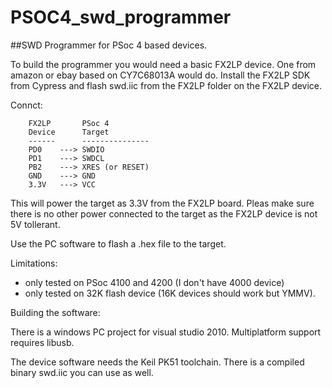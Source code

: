 PSOC4_swd_programmer
====================

##SWD Programmer for PSoc 4 based devices.

To build the programmer you would need a basic FX2LP device. One from amazon or ebay based on CY7C68013A would do. Install the FX2LP SDK from Cypress and flash swd.iic from the FX2LP folder on the FX2LP device.

Connct:
```
    FX2LP       PSoc 4
    Device      Target
    ------      ---------------
    PD0    ---> SWDIO
    PD1    ---> SWDCL
    PB2    ---> XRES (or RESET)
    GND    ---> GND
    3.3V   ---> VCC
```
This will power the target as 3.3V from the FX2LP board. Pleas make sure there is no other power connected to the target as the FX2LP device is not 5V tollerant.

Use the PC software to flash a .hex file to the target.

Limitations:
- only tested on PSoc 4100 and 4200 (I don't have 4000 device)
- only tested on 32K flash device (16K devices should work but YMMV).

Building the software:

There is a windows PC project for visual studio 2010. Multiplatform support requires libusb.

The device software needs the Keil PK51 toolchain. There is a compiled binary swd.iic you can use as well.